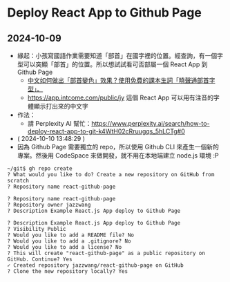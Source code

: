 # Deploy React App to Github Page

## 2024-10-09

- 緣起：小孩寫國語作業需要知道「部首」在國字裡的位置。經查詢，有一個字型可以突顯「部首」的位置。所以想試試看可否部屬一個 React App 到 Github Page
  - [中文如何做出「部首變色」效果？使用免費的課本生詞「曉聲通部首字型」。](https://toneoz.com/blog/2023/03/27/radical/)
  - https://app.intcome.com/public/jy 這個 React App 可以用有注音的字體顯示打出來的中文字
- 作法：
  - 請 Perplexity AI 幫忙：https://www.perplexity.ai/search/how-to-deploy-react-app-to-git-k4WtH02cRruugqs_5hLCTg#0
- ( 2024-10-10 13:48:29 )
- 因為 Github Page 需要獨立的 repo，所以使用 Github CLI 來產生一個新的專案。然後用 CodeSpace 來做開發，就不用在本地端建立 node.js 環境 :P
```
~/git$ gh repo create
? What would you like to do? Create a new repository on GitHub from scratch
? Repository name react-github-page

? Repository name react-github-page
? Repository owner jazzwang
? Description Example React.js App deploy to Github Page

? Description Example React.js App deploy to Github Page
? Visibility Public
? Would you like to add a README file? No
? Would you like to add a .gitignore? No
? Would you like to add a license? No
? This will create "react-github-page" as a public repository on GitHub. Continue? Yes
✓ Created repository jazzwang/react-github-page on GitHub
? Clone the new repository locally? Yes
```
